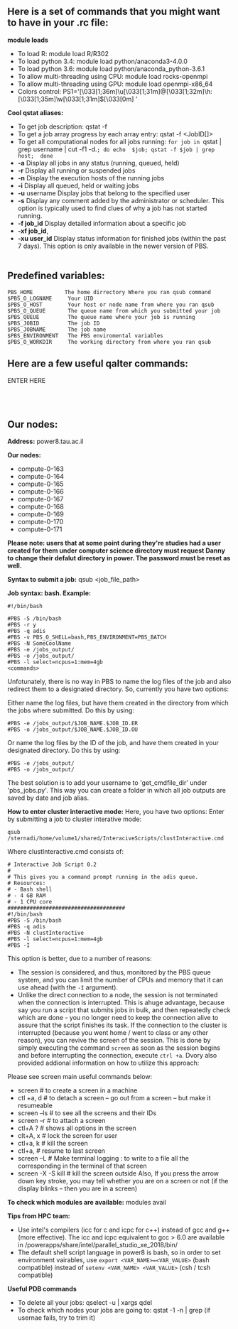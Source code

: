 **Here is a set of commands that you might want to have in your .rc file:**
------

**module loads**
* To load R: module load R/R302
* To load python 3.4: module load python/anaconda3-4.0.0
* To load python 3.6: module load python/anaconda_python-3.6.1
* To allow multi-threading using CPU: module load rocks-openmpi
* To allow multi-threading using GPU: module load openmpi-x86_64
* Colors control: PS1='\[\033[1;36m\]\u\[\033[1;31m\]@\[\033[1;32m\]\h:\[\033[1;35m\]\w\[\033[1;31m\]\$\[\033[0m\] '

**Cool qstat aliases:**
* To get job description: qstat -f <JobID>
* To get a job array progress by each array entry: qstat -f <JobID[]>
* To get all computational nodes for all jobs running: `for job in `qstat | grep username | cut -f1 -d.`; do echo  $job; qstat -f $job | grep host;  done`
* **-a** Display all jobs in any status (running, queued, held)
* **-r** Display all running or suspended jobs
* **-n** Display the execution hosts of the running jobs
* **-i** Display all queued, held or waiting jobs
* **-u** username  Display jobs that belong to the specified user
* **-s**  Display any comment added by the administrator or scheduler. This option is typically used to find clues of why a job has not started running.
* **-f job_id**  Display detailed information about a specific job
* **-xf job_id**,
* **-xu user_id** Display status information for finished jobs (within the past 7 days). This option is only available in the newer version of PBS.
<br/><br/>

**Predefined variables:**
------
```
PBS_HOME          The home dirrectory Where you ran qsub command
$PBS_O_LOGNAME     Your UID
$PBS_O_HOST        Your host or node name from where you ran qsub
$PBS_O_QUEUE       The queue name from which you submitted your job
$PBS_QUEUE         The queue name where your job is running
$PBS_JOBID         The job ID
$PBS_JOBNAME       The job name
$PBS_ENVIRONMENT   The PBS enviromental variables
$PBS_O_WORKDIR     The working directory from where you ran qsub
```
**Here are a few useful qalter commands:**
------

ENTER HERE

<br/><br/>
	
**Our nodes:**
------
**Address:** power8.tau.ac.il

**Our nodes:**
* compute-0-163 
* compute-0-164
* compute-0-165
* compute-0-166
* compute-0-167
* compute-0-168
* compute-0-169
* compute-0-170
* compute-0-171


**Please note: users that at some point during they're studies had a user created for them under computer science directory must request Danny to change their defalut directory in power. The password must be reset as well.**

**Syntax to submit a job:** qsub \<job_file_path\>

**Job syntax: bash. Example:**
```
#!/bin/bash

#PBS -S /bin/bash
#PBS -r y
#PBS -q adis
#PBS -v PBS_O_SHELL=bash,PBS_ENVIRONMENT=PBS_BATCH
#PBS -N SomeCoolName
#PBS -e /jobs_output/
#PBS -o /jobs_output/
#PBS -l select=ncpus=1:mem=4gb 
<commands>
```
Unfotunately, there is no way in PBS to name the log files of the job and also redirect them to a designated directory. So, currently you have two options:

Either name the log files, but have them created in the directory from which the jobs where submitted. Do this by using:
```
#PBS -e /jobs_output/$JOB_NAME.$JOB_ID.ER
#PBS -o /jobs_output/$JOB_NAME.$JOB_ID.OU
```
Or name the log files by the ID of the job, and have them created in your designated directory. Do this by using:
```
#PBS -e /jobs_output/
#PBS -o /jobs_output/
```
The best solution is to add your username to 'get_cmdfile_dir' under 'pbs_jobs.py'. This way you can create a folder in which all job outputs are
saved by date and job alias. 

**How to enter cluster interactive mode:** Here, you have two options:
Enter by submitting a job to cluster interative mode: 
```
qsub /sternadi/home/volume1/shared/InteraciveScripts/clustInteractive.cmd
```
Where clustInteractive.cmd consists of:
```##############################################################
# Interactive Job Script 0.2
#
# This gives you a command prompt running in the adis queue.
# Resources:
# - Bash shell
# - 4 GB RAM
# - 1 CPU core
#####################################
#!/bin/bash
#PBS -S /bin/bash
#PBS -q adis
#PBS -N clustInteractive
#PBS -l select=ncpus=1:mem=4gb
#PBS -I
```
This option is better, due to a number of reasons:
* The session is considered, and thus, monitored by the PBS queue system, and you can limit the number of CPUs and memory that it can use ahead (with the ```-I``` argument).
* Unlike the direct connection to a node, the session is not terminated when the connection is interrupted. This is ahuge advantage, because say you run a script that submits jobs in bulk, and then repeatedly check which are done - you no longer need to keep the connection alive to assure that the script finishes its task. If the connection to the cluster is interrupted (because you went home / went to class or any other reason), you can revive the screen of the session. This is done by simply executing the command ```screen``` as soon as the session begins and before interrupting the connection, execute ```ctrl +a```. Dvory also provided addional information on how to utilize this approach:

Please see screen main useful commands below:
* screen                                          # to create a screen in a machine
* ctl +a, d                                       # to detach a screen – go out from a screen – but make it resumeable
* screen –ls                                      # to see all the screens and their IDs
* screen –r <id>                                  # to attach a screen
* ctl+A ?                                         # shows all options in the screen
* clt+A, x                                        # lock the screen for user
* ctl+a, k                                        # kill the screen
* ctl+a, <tab>                                    # resume to last screen
* screen –L                                       # Make terminal logging : to write to a file all the corresponding in the terminal of that screen
* screen -X -S <sessionid> kill                   # kill the screen outside
Also, If you press the arrow down key stroke, you may tell whether you are on a screen or not (if the display blinks – then you are in a screen)


**To check which modules are available:** modules avail


**Tips from HPC team:**
* Use intel's compilers (icc for c and icpc for c++) instead of gcc and g++ (more effective). The icc and icpc equivalent to gcc > 6.0 are available in /powerapps/share/intel/parallel_studio_xe_2018/bin/ 
* The default shell script language in power8 is bash, so in order to set environment vairables, use ```export <VAR_NAME>=<VAR_VALUE>``` (bash compatible) instead of ```setenv <VAR_NAME> <VAR_VALUE>``` (csh / tcsh compatible)

**Useful PDB commands**
* To delete all your jobs: qselect -u <username> | xargs qdel
* To check which nodes your jobs are going to: qstat -1 -n | grep <username> (if usernae fails, try to trim it)


